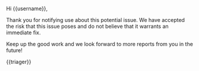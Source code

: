 Hi {{username}},

Thank you for notifying use about this potential issue. We have accepted the risk that this issue poses and do not believe that it warrants an immediate fix.

Keep up the good work and we look forward to more reports from you in the future!

{{triager}}